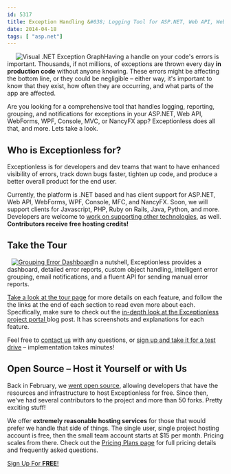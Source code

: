 ```yaml
---
id: 5317
title: Exception Handling &#038; Logging Tool for ASP.NET, Web API, WebForms, WPF, Console, MVC, and more
date: 2014-04-18
tags: [ "asp.net"]
---
```

<img loading="lazy" class="alignright size-medium wp-image-1268" style="margin-left: 20px;" alt="Visual .NET Exception Graph" src="/assets/graph-300x122.jpg" width="300" height="122" data-id="1268" srcset="/assets/graph-300x122.jpg 300w, /assets/graph.jpg 700w" sizes="(max-width: 300px) 100vw, 300px" />Having a handle on your code's errors is important. Thousands, if not millions, of exceptions are thrown every day **in production code** without anyone knowing. These errors might be affecting the bottom line, or they could be negligible &#8211; either way, it's important to know that they exist, how often they are occurring, and what parts of the app are affected.

Are you looking for a comprehensive tool that handles logging, reporting, grouping, and notifications for exceptions in your ASP.NET, Web API, WebForms, WPF, Console, MVC, or NancyFX app? Exceptionless does all that, and more. Lets take a look.<!--more-->

## Who is Exceptionless for?

Exceptionless is for developers and dev teams that want to have enhanced visibility of errors, track down bugs faster, tighten up code, and produce a better overall product for the end user.

Currently, the platform is .NET based and has client support for ASP.NET, Web API, WebForms, WPF, Console, MFC, and NancyFX. Soon, we will support clients for Javascript, PHP, Ruby on Rails, Java, Python, and more. Developers are welcome to <a title="Exceptionless on GitHub" href="https://github.com/exceptionless/Exceptionless" target="_blank">work on supporting other technologies</a>, as well. **Contributors receive free hosting credits!**

## Take the Tour

[<img loading="lazy" class="alignright size-medium wp-image-4823" style="margin-left:10px;" alt="Grouping Error Dashboard" src="/assets/dashboard-home-300x198.png" width="300" height="198" data-id="4823" srcset="/assets/dashboard-home-300x198.png 300w, /assets/dashboard-home-1024x676.png 1024w, /assets/dashboard-home.png 1198w" sizes="(max-width: 300px) 100vw, 300px" />](/assets/dashboard-home.png)In a nutshell, Exceptionless provides a dashboard, detailed error reports, custom object handling, intelligent error grouping, email notifications, and a fluent API for sending manual error reports.

<a title="Exceptionless Tour" href="/tour/" target="_blank">Take a look at the tour page</a> for more details on each feature, and follow the the links at the end of each section to read even more about each. Specifically, make sure to check out the <a title="An in-depth look at the Exceptionless Project Portal" href="/project-portal-tour/" target="_blank">in-depth look at the Exceptionless project portal </a>blog post. It has screenshots and explanations for each feature.

Feel free to <a title="Contact Exceptionless" href="/contact/" target="_blank">contact us</a> with any questions, or <a title="Sign Up for Exceptionless" href="https://be.exceptionless.io/signup" target="_blank">sign up and take it for a test drive</a> &#8211; implementation takes minutes!

## Open Source &#8211; Host it Yourself or with Us

Back in February, we <a title="Open Source Error Reporting Tool" href="/fork-us-exceptionless-goes-open-source/" target="_blank">went open source</a>, allowing developers that have the resources and infrastructure to host Exceptionless for free. Since then, we've had several contributors to the project and more than 50 forks. Pretty exciting stuff!

We offer **extremely reasonable hosting services** for those that would prefer we handle that side of things. The single user, single project hosting account is free, then the small team account starts at $15 per month. Pricing scales from there. Check out the <a title="Exceptionless pricing" href="/pricing/" target="_blank">Pricing Plans page</a> for full pricing details and frequently asked questions.

<div class="signup center">
  <a class="btn btn-large btn-primary" href="https://be.exceptionless.io/signup">Sign Up For <strong>FREE</strong>!</a>
</div>


